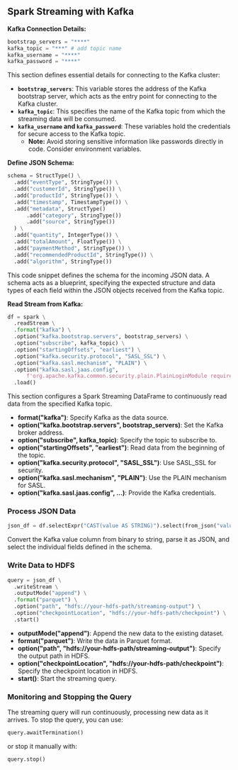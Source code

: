 ## Spark Streaming with Kafka

**Kafka Connection Details:**

```python
bootstrap_servers = "****"
kafka_topic = "***" # add topic name
kafka_username = "****"
kafka_password = "****"
```

This section defines essential details for connecting to the Kafka cluster:

* **`bootstrap_servers`**: This variable stores the address of the Kafka bootstrap server, which acts as the entry point for connecting to the Kafka cluster.
* **`kafka_topic`**: This specifies the name of the Kafka topic from which the streaming data will be consumed.
* **`kafka_username` and `kafka_password`**: These variables hold the credentials for secure access to the Kafka topic. 
  * **Note:** Avoid storing sensitive information like passwords directly in code. Consider environment variables.

**Define JSON Schema:**

```python
schema = StructType() \
  .add("eventType", StringType()) \
  .add("customerId", StringType()) \
  .add("productId", StringType()) \
  .add("timestamp", TimestampType()) \
  .add("metadata", StructType()
      .add("category", StringType())
      .add("source", StringType())
  ) \
  .add("quantity", IntegerType()) \
  .add("totalAmount", FloatType()) \
  .add("paymentMethod", StringType()) \
  .add("recommendedProductId", StringType()) \
  .add("algorithm", StringType())
```

This code snippet defines the schema for the incoming JSON data. A schema acts as a blueprint, specifying the expected structure and data types of each field within the JSON objects received from the Kafka topic.

**Read Stream from Kafka:**

```python
df = spark \
  .readStream \
  .format("kafka") \
  .option("kafka.bootstrap.servers", bootstrap_servers) \
  .option("subscribe", kafka_topic) \
  .option("startingOffsets", "earliest") \
  .option("kafka.security.protocol", "SASL_SSL") \
  .option("kafka.sasl.mechanism", "PLAIN") \
  .option("kafka.sasl.jaas.config",
      f'org.apache.kafka.common.security.plain.PlainLoginModule required username="{kafka_username}" password="{kafka_password}";') \
  .load()
```

This section configures a Spark Streaming DataFrame to continuously read data from the specified Kafka topic.

- **format("kafka")**: Specify Kafka as the data source.
- **option("kafka.bootstrap.servers", bootstrap_servers)**: Set the Kafka broker address.
- **option("subscribe", kafka_topic)**: Specify the topic to subscribe to.
- **option("startingOffsets", "earliest")**: Read data from the beginning of the topic.
- **option("kafka.security.protocol", "SASL_SSL")**: Use SASL_SSL for security.
- **option("kafka.sasl.mechanism", "PLAIN")**: Use the PLAIN mechanism for SASL.
- **option("kafka.sasl.jaas.config", ...)**: Provide the Kafka credentials.

### Process JSON Data

```python
json_df = df.selectExpr("CAST(value AS STRING)").select(from_json("value", schema).alias("data")).select("data.*")
```
Convert the Kafka value column from binary to string, parse it as JSON, and select the individual fields defined in the schema.

### Write Data to HDFS

```python
query = json_df \
  .writeStream \
  .outputMode("append") \
  .format("parquet") \
  .option("path", "hdfs://your-hdfs-path/streaming-output") \
  .option("checkpointLocation", "hdfs://your-hdfs-path/checkpoint") \
  .start()
```

- **outputMode("append")**: Append the new data to the existing dataset.
- **format("parquet")**: Write the data in Parquet format.
- **option("path", "hdfs://your-hdfs-path/streaming-output")**: Specify the output path in HDFS.
- **option("checkpointLocation", "hdfs://your-hdfs-path/checkpoint")**: Specify the checkpoint location in HDFS.
- **start()**: Start the streaming query.

### Monitoring and Stopping the Query

The streaming query will run continuously, processing new data as it arrives. To stop the query, you can use:

```python
query.awaitTermination()
```

or stop it manually with:

```python
query.stop()
```

